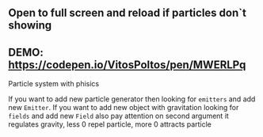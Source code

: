 ## Open to full screen and reload if particles don`t showing

## DEMO: https://codepen.io/VitosPoltos/pen/MWERLPq

Particle system with phisics

If you want to add new particle generator then looking for `emitters` and add new `Emitter`. 
If you want to add new object with gravitation looking for `fields` and add new `Field` also 
pay attention on second argument it regulates  gravity, less 0 repel particle, more 0 attracts particle 
